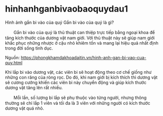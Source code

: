# hinhanhganbivaobaoquydau1
Hình ảnh gắn bi vào của quý
Gắn bi vào của quý là gì?

　　Gắn bi vào của quý là thủ thuật can thiệp trực tiếp bằng ngoại khoa để tăng kích thước của dương vật nam giới. Với thủ thuật này sẽ giúp nam giới khắc phục những nhược ở cậu nhỏ khiêm tốn và mang lại hiệu quả nhất định trong đời sống tình dục.
  
  Nguồn: https://phongkhamdakhoadaitin.vn/hinh-anh-gan-bi-vao-cua-quy.html
  
  Khi lắp bi vào dương vật, các viên bi sẽ hoạt động theo cơ chế giống như những con răng của ròng rọc. Do đó, khi nam giới bị kích thích thì dương vật sẽ cương cướng khiến các viên bi này chuyển động và giúp kích thước dương vật tăng lên rất nhiều.

　　Mỗi lần, số lượng bi lắp sẽ phụ thuộc vào từng người, nhưng thông thường sẽ chỉ lắp 1 viên và tối đa là 3 viên với những người có kích thước dương vật quá nhỏ.
